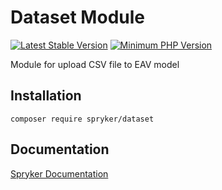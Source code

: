 # Dataset Module
[![Latest Stable Version](https://poser.pugx.org/spryker/dataset/v/stable.svg)](https://packagist.org/packages/spryker/dataset)
[![Minimum PHP Version](https://img.shields.io/badge/php-%3E%3D%208.2-8892BF.svg)](https://php.net/)

Module for upload CSV file to EAV model

## Installation

```
composer require spryker/dataset
```

## Documentation

[Spryker Documentation](https://docs.spryker.com)
